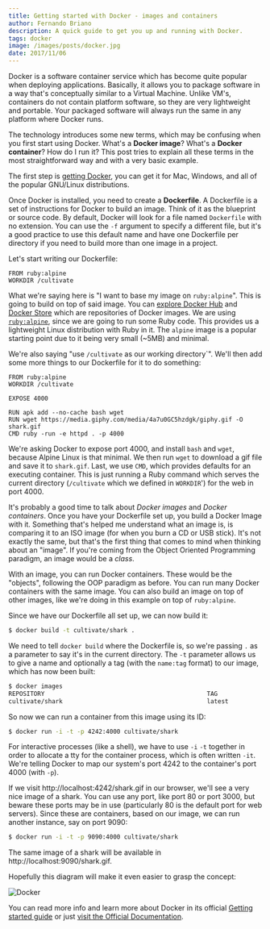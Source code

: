 ```yaml
---
title: Getting started with Docker - images and containers
author: Fernando Briano
description: A quick guide to get you up and running with Docker.
tags: docker
image: /images/posts/docker.jpg
date: 2017/11/06 
---
```


Docker is a software container service which has become quite popular when deploying applications. Basically, it allows you to package software in a way that's conceptually similar to a Virtual Machine. Unlike VM's, containers do not contain platform software, so they are very lightweight and portable. Your packaged software will always run the same in any platform where Docker runs.

The technology introduces some new terms, which may be confusing when you first start using Docker. What's a **Docker image**? What's a **Docker container**? How do I run it? This post tries to explain all these terms in the most straightforward way and with a very basic example.

The first step is [getting Docker](https://www.docker.com/get-docker), you can get it for Mac, Windows, and all of the popular GNU/Linux distributions.

Once Docker is installed, you need to create a **Dockerfile**. A Dockerfile is a set of instructions for Docker to build an image. Think of it as the blueprint or source code. By default, Docker will look for a file named `Dockerfile` with no extension. You can use the `-f` argument to specify a different file, but it's a good practice to use this default name and have one Dockerfile per directory if you need to build more than one image in a project.

Let's start writing our Dockerfile:

```
FROM ruby:alpine
WORKDIR /cultivate
```

What we're saying here is "I want to base my image on `ruby:alpine`". This is going to build on top of said image. You can [explore Docker Hub](https://hub.docker.com/explore/) and [Docker Store](https://store.docker.com/) which are repositories of Docker images. We are using [`ruby:alpine`](https://hub.docker.com/_/ruby/), since we are going to run some Ruby code. This provides us a lightweight Linux distribution with Ruby in it. The `alpine` image is a popular starting point due to it being very small (~5MB) and minimal.

We're also saying "use `/cultivate` as our working directory`". We'll then add some more things to our Dockerfile for it to do something:

```
FROM ruby:alpine
WORKDIR /cultivate

EXPOSE 4000

RUN apk add --no-cache bash wget
RUN wget https://media.giphy.com/media/4a7u0GC5hzdgk/giphy.gif -O shark.gif
CMD ruby -run -e httpd . -p 4000
```

We're asking Docker to expose port 4000, and install `bash` and `wget`, because Alpine Linux is that minimal. We then run `wget` to download a gif file and save it to `shark.gif`. Last, we use `CMD`, which provides defaults for an executing container. This is just running a Ruby command which serves the current directory (`/cultivate` which we defined in `WORKDIR`') for the web in port 4000.

It's probably a good time to talk about *Docker images* and *Docker containers*. Once you have your Dockerfile set up, you build a Docker Image with it. Something that's helped me understand what an image is, is comparing it to an ISO image (for when you burn a CD or USB stick). It's not exactly the same, but that's the first thing that comes to mind when thinking about an "image". If you're coming from the Object Oriented Programming paradigm, an image would be a *class*.

With an image, you can run Docker containers. These would be the "objects", following the OOP paradigm as before. You can run many Docker containers with the same image. You can also build an image on top of other images, like we're doing in this example on top of `ruby:alpine`.

Since we have our Dockerfile all set up, we can now build it:

```bash
$ docker build -t cultivate/shark .
```

We need to tell `docker build` where the Dockerfile is, so we're passing `.` as a parameter to say it's in the current directory. The `-t` parameter allows us to give a name and optionally a tag (with the `name:tag` format) to our image, which has now been built:

```bash
$ docker images
REPOSITORY                                             TAG                   IMAGE ID            CREATED             SIZE
cultivate/shark                                        latest                bfdc7a404c0e        3 seconds ago       59MB
```

So now we can run a container from this image using its ID:

```bash
$ docker run -i -t -p 4242:4000 cultivate/shark
```
For interactive processes (like a shell), we have to use `-i` `-t` together in order to allocate a tty for the container process, which is often written `-it`. We're telling Docker to map our system's port 4242 to the container's port 4000 (with `-p`).

If we visit http://localhost:4242/shark.gif in our browser, we'll see a very nice image of a shark. You can use any port, like port 80 or port 3000, but beware these ports may be in use (particularly 80 is the default port for web servers). Since these are containers, based on our image, we can run another instance, say on port 9090:

```bash
$ docker run -i -t -p 9090:4000 cultivate/shark
```

The same image of a shark will be available in http://localhost:9090/shark.gif.

Hopefully this diagram will make it even easier to grasp the concept:

![Docker](/images/posts/docker.jpg "Docker")

You can read more info and learn more about Docker in its official [Getting started guide](https://docs.docker.com/get-started/) or just [visit the Official Documentation](https://docs.docker.com/).
